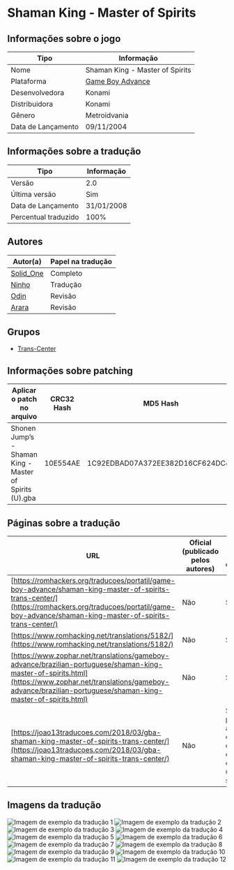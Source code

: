 # Shaman King - Master of Spirits

## Informações sobre o jogo

| Tipo | Informação |
| ----------- | ----------- |
| Nome | Shaman King \- Master of Spirits |
| Plataforma | [Game Boy Advance](../) |
| Desenvolvedora | Konami |
| Distribuidora | Konami |
| Gênero | Metroidvania |
| Data de Lançamento | 09/11/2004 |

## Informações sobre a tradução

| Tipo | Informação |
| ----------- | ----------- |
| Versão | 2\.0 |
| Última versão | Sim |
| Data de Lançamento | 31/01/2008 |
| Percentual traduzido | 100% |

## Autores

| Autor(a) | Papel na tradução |
| ----------- | ----------- |
| [Solid\_One](../../../autores/solid_one/) | Completo |
| [Ninho](../../../autores/ninho/) | Tradução |
| [Odin](../../../autores/odin/) | Revisão |
| [Arara](../../../autores/arara/) | Revisão |

## Grupos

* [Trans\-Center](../../../grupos/trans-center/)

## Informações sobre patching

| Aplicar o patch no arquivo | CRC32 Hash | MD5 Hash |
| ----------- | ----------- | ----------- |
| Shonen Jump’s \- Shaman King \- Master of Spirits \(U\)\.gba | 10E554AE | 1C92EDBAD07A372EE382D16CF624DC4B |

## Páginas sobre a tradução

| URL | Oficial (publicado pelos autores) | Possuí link de download |
| ----------- | ----------- | ----------- |
| [https://romhackers.org/traducoes/portatil/game-boy-advance/shaman-king-master-of-spirits-trans-center/](https://romhackers.org/traducoes/portatil/game-boy-advance/shaman-king-master-of-spirits-trans-center/) | Não | Sim |
| [https://www.romhacking.net/translations/5182/](https://www.romhacking.net/translations/5182/) | Não | Sim |
| [https://www.zophar.net/translations/gameboy-advance/brazilian-portuguese/shaman-king-master-of-spirits.html](https://www.zophar.net/translations/gameboy-advance/brazilian-portuguese/shaman-king-master-of-spirits.html) | Não | Sim |
| [https://joao13traducoes.com/2018/03/gba-shaman-king-master-of-spirits-trans-center/](https://joao13traducoes.com/2018/03/gba-shaman-king-master-of-spirits-trans-center/) | Não | Sim, porém o arquivo ou página de download exige uma senha |

## Imagens da tradução

![Imagem de exemplo da tradução 1](1.png)
![Imagem de exemplo da tradução 2](10.png)
![Imagem de exemplo da tradução 3](11.png)
![Imagem de exemplo da tradução 4](12.png)
![Imagem de exemplo da tradução 5](2.png)
![Imagem de exemplo da tradução 6](3.png)
![Imagem de exemplo da tradução 7](4.png)
![Imagem de exemplo da tradução 8](5.png)
![Imagem de exemplo da tradução 9](6.png)
![Imagem de exemplo da tradução 10](7.png)
![Imagem de exemplo da tradução 11](8.png)
![Imagem de exemplo da tradução 12](9.png)